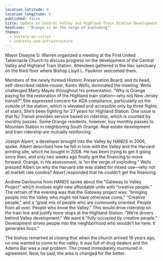 ```yaml
---
location_latitude: 0
location_longitude: 0
published: false
title: Update on Central Valley and Highland Train Station Development
headline: '"Orange is on the verge of exploding"'
themes:
  - history-us-cities
  - industry-and-infrastructure
---
```

Mayor Dwayne D. Warren organized a meeting at the First United Tabernacle Church to discuss progress on the development of the Central Valley and Highland Train Station. Attendees gathered in the lilac sanctuary on the third floor where Bishop Lloyd L. Faulknor welcomed them.     

Members of the newly formed Historic Preservation Board, and its head, self-described rabble-rouser, Karen Wells, dominated the meeting. Wells challenged Marty Mayes throughout his presentation.  “Why is Orange paying for the restoration of the Highland train station—why not New Jersey transit?” She expressed concern for ADA compliance, particularly on the outside of the station, which is elevated and accessible only by three flights of stairs. She’s been fighting for 27 years for Highland Station. One issue is that NJ Transit provides service based on ridership, which is counted by monthly passes. Some Orange residents, however, buy monthly passes to Mountain Station in neighboring South Orange. Real estate development and train ridership are mutually reinforcing.     

Joseph Alpert, a developer brought into the Valley by HANDS in 2006, spoke. Albert described how he fell in love with the Valley and the Harvard printing site, which he bought in 2008. He has been trying to get it going since then, and only two weeks ago finally got the financing to move forward. Orange, in his assessment, is “on the verge of exploding.”  Wells pressed Albert on why the Harvard site was slated for mixed use—why not all market rate condos? Alpert responded that he couldn’t get the financing.     

Andrew Davlouros from HANDS spoke about the “Gateway to Valley Project” which involves eight new affordable units with “creative people.” The refrain of the evening was that the Gateway project was: “bringing people into the Valley who might not have otherwise come,” “Creative people,” and a “great mix of people who are community oriented. People from all over. People who know the Valley.” This would drive ridership on the train line and justify more stops at the Highland Station. “We’re drivers behind Valley development.” We want it “fully occupied by creative people.” Development drives people into the neighborhood who wouldn’t be here. It generates buzz.”    

The bishop remarked at closing that when the church arrived 18 years ago, no one wanted to come to the valley. It was full of drug dealers and the Adams Bar was a real problem. The crowd immediately murmured in agreement. Now, he said, the area is changed for the better.    

